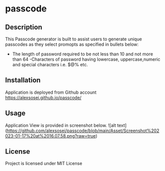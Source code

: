 # passcode

## Description
This Passcode generator is built to assist users to generate unique passcodes as they select promopts as specified in bullets below:
- The length of password required to be not less than 10 and not more than 64
-Characters of password having lowercase, uppercase,numeric and special characters i.e. $@% etc.

 ## Installation
 Application is deployed from Github account https://alexsosei.github.io/passcode/ 
 
 ## Usage
Application View is provided in screenshot below.
![alt text] (https://github.com/alexsosei/passcode/blob/main/Asset/Screenshot%202023-01-17%20at%2016.07.58.png?raw=true)


 
 
 ## License
 Project is licensed under MIT License
